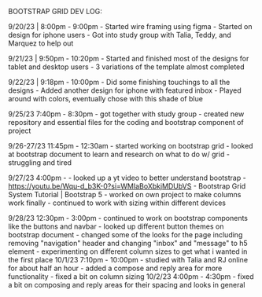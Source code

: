 BOOTSTRAP GRID DEV LOG:

9/20/23 | 8:00pm - 9:00pm
    - Started wire framing using figma
    - Started on design for iphone users
    - Got into study group with Talia, Teddy, and Marquez to help out

9/21/23 | 9:50pm - 10:20pm
    - Started and finished most of the designs for tablet and desktop users
    - 3 variations of the template almost completed

9/22/23 | 9:18pm - 10:00pm
    - Did some finishing touchings to all the designs
    - Added another design for iphone with featured inbox
    - Played around with colors, eventually chose with this shade of blue

9/25/23 7:40pm - 8:30pm
    - got together with study group
    - created new repository and essential files for the coding and bootstrap component of project

9/26-27/23 11:45pm - 12:30am
    - started working on bootstrap grid
    - looked at bootstrap document to learn and research on what to do w/ grid
    - struggling and tired
    
9/27/23 4:00pm - 
    - looked up a yt video to better understand bootstrap
        - https://youtu.be/Wqu-d_b3K-0?si=WMIaBoXbkjMDUbVS
        - Bootstrap Grid System Tutorial | Bootstrap 5
    - worked on own project to make columns work finally
    - continued to work with sizing within different devices

9/28/23 12:30pm - 3:00pm
    - continued to work on bootstrap components like the buttons and navbar
    - looked up different button themes on bootstrap document
    - changed some of the looks for the page including removing "navigation" header and changing "inbox" and "message" to h5 element
    - experimenting on different column sizes to get what i wanted in the first place
10/1/23 7:10pm - 10:00pm
    - studied with Talia and RJ online for about half an hour
    - added a compose and reply area for more functionality
    - fixed a bit on column sizing
10/2/23 4:00pm - 4:30pm
    - fixed a bit on composing and reply areas for their spacing and looks in general
